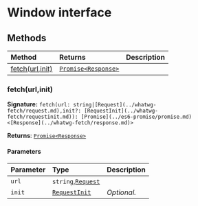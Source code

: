 # Window interface













## Methods

| Method	   |  Returns	| Description|
|:-------------|:-------|:-----------|
|[fetch(url,init)](#fetchurlinit)      | [`Promise<Response>`](../es6-promise/promise.md) |  |




### fetch(url,init)



**Signature:** `fetch(url: string|[Request](../whatwg-fetch/request.md),init?: [RequestInit](../whatwg-fetch/requestinit.md)): [Promise](../es6-promise/promise.md)<[Response](../whatwg-fetch/response.md)>`

**Returns**: [`Promise<Response>`](../es6-promise/promise.md)



#### Parameters


| Parameter	   | Type    | Description |
|:-------------|:---------------|:------------|
| `url`    | `string`,[`Request`](../whatwg-fetch/request.md) |  |
| `init`    | [`RequestInit`](../whatwg-fetch/requestinit.md) | _Optional._ |

